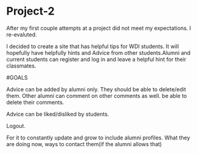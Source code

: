 # Project-2
After my first couple attempts at a project did not meet my expectations. I re-evaluted.

I decided to create a site that has helpful tips for WDI students. It will hopefully have helpfully hints and Advice from other students.Alumni and current students can register and log in and leave a helpful hint for their classmates.


#GOALS

Advice can be added by alumni only. They should be able to delete/edit them. Other alumni can comment on other comments as well. be able to delete their comments.

Advice can be liked/disliked by students.

Logout.

For it to constantly update and grow to include alumni profiles. What they are doing now, ways to contact them(if the alumni allows that)
